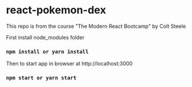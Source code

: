 # react-pokemon-dex
This repo is from the course "The Modern React Bootcamp" by Colt Steele

First install node_modules folder
### `npm install or yarn install`

Then to start app in browser at http://localhost:3000
### `npm start or yarn start`